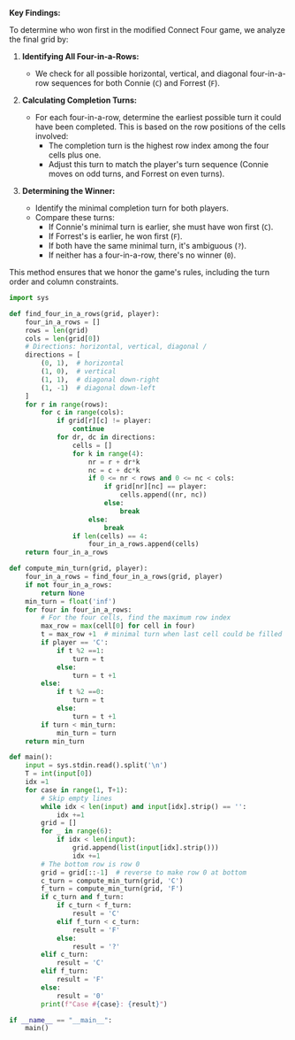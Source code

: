 **Key Findings:**

To determine who won first in the modified Connect Four game, we analyze the final grid by:

1. **Identifying All Four-in-a-Rows:** 
   - We check for all possible horizontal, vertical, and diagonal four-in-a-row sequences for both Connie (`C`) and Forrest (`F`).

2. **Calculating Completion Turns:**
   - For each four-in-a-row, determine the earliest possible turn it could have been completed. This is based on the row positions of the cells involved:
     - The completion turn is the highest row index among the four cells plus one.
     - Adjust this turn to match the player's turn sequence (Connie moves on odd turns, and Forrest on even turns).

3. **Determining the Winner:**
   - Identify the minimal completion turn for both players.
   - Compare these turns:
     - If Connie's minimal turn is earlier, she must have won first (`C`).
     - If Forrest's is earlier, he won first (`F`).
     - If both have the same minimal turn, it's ambiguous (`?`).
     - If neither has a four-in-a-row, there's no winner (`0`).

This method ensures that we honor the game's rules, including the turn order and column constraints.

```python
import sys

def find_four_in_a_rows(grid, player):
    four_in_a_rows = []
    rows = len(grid)
    cols = len(grid[0])
    # Directions: horizontal, vertical, diagonal /
    directions = [
        (0, 1),  # horizontal
        (1, 0),  # vertical
        (1, 1),  # diagonal down-right
        (1, -1)  # diagonal down-left
    ]
    for r in range(rows):
        for c in range(cols):
            if grid[r][c] != player:
                continue
            for dr, dc in directions:
                cells = []
                for k in range(4):
                    nr = r + dr*k
                    nc = c + dc*k
                    if 0 <= nr < rows and 0 <= nc < cols:
                        if grid[nr][nc] == player:
                            cells.append((nr, nc))
                        else:
                            break
                    else:
                        break
                if len(cells) == 4:
                    four_in_a_rows.append(cells)
    return four_in_a_rows

def compute_min_turn(grid, player):
    four_in_a_rows = find_four_in_a_rows(grid, player)
    if not four_in_a_rows:
        return None
    min_turn = float('inf')
    for four in four_in_a_rows:
        # For the four cells, find the maximum row index
        max_row = max(cell[0] for cell in four)
        t = max_row +1  # minimal turn when last cell could be filled
        if player == 'C':
            if t %2 ==1:
                turn = t
            else:
                turn = t +1
        else:
            if t %2 ==0:
                turn = t
            else:
                turn = t +1
        if turn < min_turn:
            min_turn = turn
    return min_turn

def main():
    input = sys.stdin.read().split('\n')
    T = int(input[0])
    idx =1
    for case in range(1, T+1):
        # Skip empty lines
        while idx < len(input) and input[idx].strip() == '':
            idx +=1
        grid = []
        for _ in range(6):
            if idx < len(input):
                grid.append(list(input[idx].strip()))
                idx +=1
        # The bottom row is row 0
        grid = grid[::-1]  # reverse to make row 0 at bottom
        c_turn = compute_min_turn(grid, 'C')
        f_turn = compute_min_turn(grid, 'F')
        if c_turn and f_turn:
            if c_turn < f_turn:
                result = 'C'
            elif f_turn < c_turn:
                result = 'F'
            else:
                result = '?'
        elif c_turn:
            result = 'C'
        elif f_turn:
            result = 'F'
        else:
            result = '0'
        print(f"Case #{case}: {result}")

if __name__ == "__main__":
    main()
```